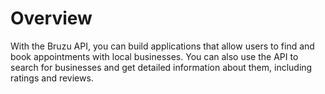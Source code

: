 # Overview

With the Bruzu API, you can build applications that allow users to find and
book appointments with local businesses. You can also use the API to search for
businesses and get detailed information about them, including ratings and
reviews.
